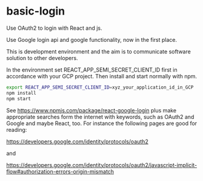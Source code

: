 # basic-login
Use OAuth2 to login with React and js.

Use Google login api and google functionality, now in the first place.

This is development environment and the aim is to communicate 
software solution to other developers. 

In the environment set REACT_APP_SEMI_SECRET_CLIENT_ID first in 
accordance with your GCP project.
Then install and start normally with npm.

```bash
export REACT_APP_SEMI_SECRET_CLIENT_ID=xyz_your_application_id_in_GCP
npm install
npm start
```

See https://www.npmjs.com/package/react-google-login
plus make appropriate searches form the internet with keywords,
such as OAuth2 and Google and maybe React, too.
For instance the following pages are good for reading:

https://developers.google.com/identity/protocols/oauth2

and

https://developers.google.com/identity/protocols/oauth2/javascript-implicit-flow#authorization-errors-origin-mismatch

